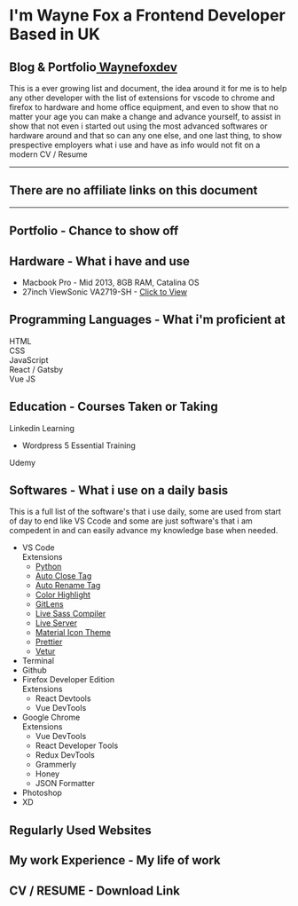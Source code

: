 # I'm Wayne Fox a Frontend Developer Based in UK

## Blog & Portfolio<a href="https://waynefoxdev.com" target="_blank"> Waynefoxdev</a>

This is a ever growing list and document, the idea around it for me is to help any other developer with the list of extensions for vscode to chrome and firefox to hardware and home office equipment, and even to show that no matter your age you can make a change and advance yourself, to assist in show that not even i started out using the most advanced softwares or hardware around and that so can any one else, and one last thing, to show prespective employers what i use and have as info would not fit on a modern CV / Resume

---

## There are no affiliate links on this document

---

## Portfolio - Chance to show off

## Hardware - What i have and use

- Macbook Pro - Mid 2013, 8GB RAM, Catalina OS<br/>
- 27inch ViewSonic VA2719-SH - <a href="https://www.amazon.co.uk/gp/product/B06X8WL6LB/ref=ppx_yo_dt_b_asin_title_o06_s00?ie=UTF8&psc=1" target="_blank">Click to View</a>

## Programming Languages - What i'm proficient at

HTML<br/>
CSS<br/>
JavaScript<br/>
React / Gatsby<br/>
Vue JS<br/>

## Education - Courses Taken or Taking

Linkedin Learning

- Wordpress 5 Essential Training

Udemy

## Softwares - What i use on a daily basis

This is a full list of the software's that i use daily, some are used from start of day to end like VS Ccode and some are just software's that i am compedent in and can easily advance my knowledge base when needed.

- VS Code<br/>
  Extensions
  - <a href="https://marketplace.visualstudio.com/items?itemName=ms-python.python">Python</a>
  - <a href="https://marketplace.visualstudio.com/items?itemName=formulahendry.auto-close-tag">Auto Close Tag</a>
  - <a href="https://marketplace.visualstudio.com/items?itemName=formulahendry.auto-rename-tag">Auto Rename Tag</a>
  - <a href="https://marketplace.visualstudio.com/items?itemName=naumovs.color-highlight">Color Highlight</a>
  - <a href="https://marketplace.visualstudio.com/items?itemName=eamodio.gitlens">GitLens</a>
  - <a href="https://marketplace.visualstudio.com/items?itemName=ritwickdey.live-sass">Live Sass Compiler</a>
  - <a href="https://marketplace.visualstudio.com/items?itemName=ritwickdey.LiveServer">Live Server</a>
  - <a href="https://marketplace.visualstudio.com/items?itemName=PKief.material-icon-theme">Material Icon Theme</a>
  - <a href="https://marketplace.visualstudio.com/items?itemName=esbenp.prettier-vscode">Prettier</a>
  - <a href="https://marketplace.visualstudio.com/items?itemName=octref.vetur">Vetur</a>
- Terminal
- Github
- Firefox Developer Edition<br/>
  Extensions
  - React Devtools
  - Vue DevTools
- Google Chrome<br/>
  Extensions
  - Vue DevTools
  - React Developer Tools
  - Redux DevTools
  - Grammerly
  - Honey
  - JSON Formatter
- Photoshop
- XD

## Regularly Used Websites

## My work Experience - My life of work

## CV / RESUME - Download Link
